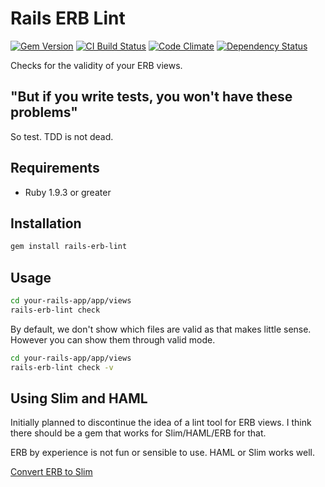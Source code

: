 # Rails ERB Lint

[![Gem Version](https://badge.fury.io/rb/rails-erb-lint.svg)](http://badge.fury.io/rb/rails-erb-lint)
[![CI Build Status](https://secure.travis-ci.org/katgironpe/rails-erb-lint.svg?branch=master)](http://travis-ci.org/katgironpe/rails-erb-lint)
[![Code Climate](https://codeclimate.com/github/katgironpe/rails-erb-lint.png)](https://codeclimate.com/github/katgironpe/rails-erb-lint)
[![Dependency Status](https://gemnasium.com/katgironpe/rails-erb-lint.svg)](https://gemnasium.com/katgironpe/rails-erb-lint)


Checks for the validity of your ERB views.

## "But if you write tests, you won't have these problems"

So test. TDD is not dead.

## Requirements

* Ruby 1.9.3 or greater

## Installation

```bash
gem install rails-erb-lint
```

## Usage

```bash
cd your-rails-app/app/views
rails-erb-lint check
```

By default, we don't show which files are valid as that makes little sense. 
However you can show them through valid mode.

```bash
cd your-rails-app/app/views
rails-erb-lint check -v
```

## Using Slim and HAML

Initially planned to discontinue the idea of a lint tool for ERB views.
I think there should be a gem that works for Slim/HAML/ERB for that.

ERB by experience is not fun or sensible to use.
HAML or Slim works well.

<a href="https://github.com/slim-template/html2slim" target="_blank">Convert ERB to Slim</a>
